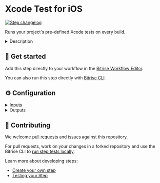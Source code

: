 # Xcode Test for iOS

[![Step changelog](https://shields.io/github/v/release/bitrise-steplib/steps-xcode-test?include_prereleases&label=changelog&color=blueviolet)](https://github.com/bitrise-steplib/steps-xcode-test/releases)

Runs your project's pre-defined Xcode tests on every build.

<details>
<summary>Description</summary>

This Steps runs all those Xcode tests that are included in your project. 
The Step will work out of the box if your project has test targets and your Workflow has the **Deploy to Bitrise.io** Step which exports the test results and (code coverage files if needed) to the Test Reports page. 
This Step does not need any code signing files since the Step deploys only the test results to [bitrise.io](https://www.bitrise.io).

### Configuring the Step
If you click into the Step, there are some required input fields whose input must be set in accordance with the Xcode configuration of the project.  
The **Scheme name** input field must be marked as Shared in Xcode. 
The **Device**, **OS version**, **Platform** input fields must be set to the value that's shown in Xcode’s device selection dropdown menu.
If you wish to export code coverage files as well, set the "Generate code coverage files?" to `yes`.

### Troubleshooting
If the **Deploy to Bitrise.io** Step is missing from your Workflow, then the **Xcode Test for iOS** Step will not be able to export the test results on the Test Reports page and you won't be able to view them either.
The xcpretty output tool does not support parallel tests. 
If parallel tests are enabled in your project, go to the Step’s Debug section and set the **Output tool** input’s value to xcodebuild.
If the Xcode test fails with the error `Unable to find a destination matching the provided destination specifier`, then check our [system reports](https://github.com/bitrise-io/bitrise.io/tree/master/system_reports) to see if the requested simulator is on the stack or not. 
If it is not, then pick a simulator that is on the stack.

### Useful links
- [About Test Reports](https://devcenter.bitrise.io/testing/test-reports/)
- [Running Xcode Tests for iOS](https://devcenter.bitrise.io/testing/running-xcode-tests/)

### Related Steps
- [Deploy to Bitrise.io](https://www.bitrise.io/integrations/steps/deploy-to-bitrise-io)
- [iOS Device Testing](https://www.bitrise.io/integrations/steps/virtual-device-testing-for-ios)
</details>

## 🧩 Get started

Add this step directly to your workflow in the [Bitrise Workflow Editor](https://devcenter.bitrise.io/steps-and-workflows/steps-and-workflows-index/).

You can also run this step directly with [Bitrise CLI](https://github.com/bitrise-io/bitrise).

## ⚙️ Configuration

<details>
<summary>Inputs</summary>

| Key | Description | Flags | Default |
| --- | --- | --- | --- |
| `project_path` | A `.xcodeproj` or `.xcworkspace` path. | required | `$BITRISE_PROJECT_PATH` |
| `scheme` | The Scheme to use. | required | `$BITRISE_SCHEME` |
| `test_plan` | Run tests in a specific Test Plan associated with the Scheme.  Leave this input empty to run the default Test Plan or Test Targets associated with the Scheme. |  |  |
| `simulator_device` | Set it as it is shown in Xcode's device selection dropdown UI.  A couple of examples (the actual available options depend on which versions are installed):  * iPhone 8 Plus * iPhone Xs Max * iPad Air (3rd generation) * iPad Pro (12.9-inch) (3rd generation) * Apple TV 4K (don't forget to set the platform to `tvOS Simulator` to use this option!) | required | `iPhone 8 Plus` |
| `simulator_os_version` | Set it as it is shown in Xcode's device selection dropdown UI.  A couple of format examples (the actual available options depend on which versions are installed):  * 8.4 * latest | required | `latest` |
| `simulator_platform` | Set it as it is shown in Xcode's device selection dropdown UI.  A couple of examples (the actual available options depend on which versions are installed):  * iOS Simulator * tvOS Simulator | required | `iOS Simulator` |
| `export_uitest_artifacts` | If enabled, the attachments of the UITest will be exported into the `BITRISE_DEPLOY_DIR`, as a compressed ZIP file. Attachments include screenshots taken during the UI test, and other artifacts.  __NOTE:__ works only with Xcode version < 11. |  | `false` |
| `generate_code_coverage_files` | In case of `generate_code_coverage_files: "yes"` `xcodebuild` gets two additional flags:  * GCC_INSTRUMENT_PROGRAM_FLOW_ARCS=YES * GCC_GENERATE_TEST_COVERAGE_FILES=YES | required | `no` |
| `disable_index_while_building` | Could make the build faster by adding `COMPILER_INDEX_STORE_ENABLE=NO` flag to the `xcodebuild` command which will disable the indexing during the build.  Indexing is needed for  * Autocomplete * Ability to quickly jump to definition * Get class and method help by alt clicking.  Which are not needed in CI environment.  **Note:** In Xcode you can turn off the `Index-WhileBuilding` feature  by disabling the `Enable Index-WhileBuilding Functionality` in the `Build Settings`.<br/> In CI environment you can disable it by adding `COMPILER_INDEX_STORE_ENABLE=NO` flag to the `xcodebuild` command. | required | `yes` |
| `test_repetition_mode` | Determines how the tests will repeat.  Available options: - `none`: Tests will never repeat. - `until_failure`: Tests will repeat until failure or up to maximum repetitions. - `retry_on_failure`: Only failed tests will repeat up to maximum repetitions. - `up_until_maximum_repetitions`: Tests will repeat up until maximum repetitions. |  | `none` |
| `maximum_test_repetitions` | The maximum number of times a test will repeat based on Test Repetition Mode.  Should be more than 1 if the Test Repetition Mode (`test_repetition_mode`) is other than `none`. | required | `3` |
| `relaunch_tests_for_each_repetition` | If enabled, tests will launch in a new process for each repetition.  By default, tests launch in the same process for each repetition. |  | `no` |
| `verbose` | You can enable the verbose log for easier debugging. |  | `no` |
| `headless_mode` | If you run your tests in headless mode the xcodebuild will start a simulator in a background. In headless mode the simulator will not be visible but your tests (even the screenshots) will run just like if you run a simulator in foreground.  **NOTE:** Headless mode is available with Xcode 9.x or newer. |  | `yes` |
| `is_clean_build` |  | required | `no` |
| `output_tool` | If set to `xcpretty`, the xcodebuild output will be prettified by xcpretty.   If set to `xcodebuild`, only the last 20 lines of raw xcodebuild output will be visible in the build log. The build log will always be added as an artifact. | required | `xcpretty` |
| `xcodebuild_test_options` | Options added to the end of the `xcodebuild build test` call.  If you leave empty this input, xcodebuild will be called as:  `xcodebuild   -project\-workspace PROJECT.xcodeproj\WORKSPACE.xcworkspace   -scheme SCHEME   build test   -destination platform=PLATFORM Simulator,name=NAME,OS=VERSION`  In case of `generate_code_coverage_files: "yes"` `xcodebuild` gets two additional flags:  * GCC_INSTRUMENT_PROGRAM_FLOW_ARCS=YES * GCC_GENERATE_TEST_COVERAGE_FILES=YES  If you want to add more options, list that separated by space character. Example: `-xcconfig PATH -verbose` |  |  |
| `single_build` | If `single_build` is set to false, the Step runs `xcodebuild OPTIONS build OPTIONS` before the test to generate the project derived data. This is followed by `xcodebuild OPTIONS build test OPTIONS`. This command's log is presented in the Step's log.  If `single_build` is set to true, then the Step calls only `xcodebuild OPTIONS build test OPTIONS`. |  | `true` |
| `should_build_before_test` | Previous Xcode versions and configurations may throw the error `iPhoneSimulator: Timed out waiting 120 seconds for simulator to boot, current state is 1.` when the compilation before performing the tests takes too long.  This is fixed by running `xcodebuild OPTIONS build test OPTIONS` instead of `xcodebuild OPTIONS test OPTIONS`. Calling an explicit build before the test results in the code being compiled twice, thus creating an overhead.  Unless you are sure that your configuration is not prone to this error, it is recommended to leave this option turned on. | required | `yes` |
| `should_retry_test_on_fail` | If you set this input to `yes`, the Step will rerun ALL your tests once in the case of failed test/s. Note that ALL your tests will be rerun, not just the ones that failed.  This input is not available if you are using Xcode 13+. In that case, we recommend using the `retry_on_failure` Test Repetition Mode (test_repetition_mode). | required | `no` |
| `xcpretty_test_options` | Options added to the end of the `xcpretty` test call.  If you leave empty this input, xcpretty will be called as:  `set -o pipefail && XCODEBUILD_TEST_COMMAND \| xcpretty`  In case of leaving this input on default value:  `set -o pipefail && XCODEBUILD_TEST_COMMAND \| xcpretty --color --report html --output "${BITRISE_DEPLOY_DIR}/xcode-test-results-${BITRISE_SCHEME}.html"  If you want to add more options, list that separated by space character. |  | `--color --report html --output "${BITRISE_DEPLOY_DIR}/xcode-test-results-${BITRISE_SCHEME}.html"` |
| `cache_level` | Available options: - `none` : Disable caching - `swift_packages` : Cache Swift PM packages added to the Xcode project |  | `swift_packages` |
| `collect_simulator_diagnostics` |  |  | `never` |
</details>

<details>
<summary>Outputs</summary>

| Environment Variable | Description |
| --- | --- |
| `BITRISE_XCODE_TEST_RESULT` |  |
| `BITRISE_XCRESULT_PATH` | The path of the generated `.xcresult`. |
| `BITRISE_XCRESULT_ZIP_PATH` | The path of the zipped `.xcresult`. |
| `BITRISE_XCODE_TEST_ATTACHMENTS_PATH` | This is the path of the test attachments zip. |
| `BITRISE_XCODEBUILD_BUILD_LOG_PATH` | If `single_build` is set to false, the step runs `xcodebuild build` before the test,   and exports the raw xcodebuild log. |
| `BITRISE_XCODEBUILD_TEST_LOG_PATH` | The step exports the `xcodebuild test` command output log. |
</details>

## 🙋 Contributing

We welcome [pull requests](https://github.com/bitrise-steplib/steps-xcode-test/pulls) and [issues](https://github.com/bitrise-steplib/steps-xcode-test/issues) against this repository.

For pull requests, work on your changes in a forked repository and use the Bitrise CLI to [run step tests locally](https://devcenter.bitrise.io/bitrise-cli/run-your-first-build/).

Learn more about developing steps:

- [Create your own step](https://devcenter.bitrise.io/contributors/create-your-own-step/)
- [Testing your Step](https://devcenter.bitrise.io/contributors/testing-and-versioning-your-steps/)

